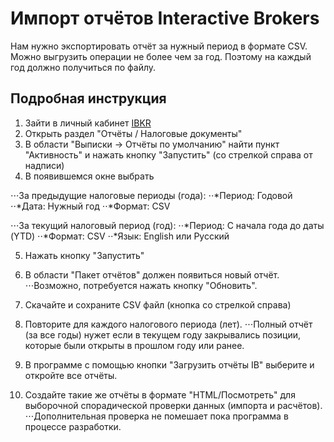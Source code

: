 # Импорт отчётов Interactive Brokers

Нам нужно экспортировать отчёт за нужный период в формате CSV.
Можно выгрузить операции не более чем за год. Поэтому на каждый год должно получиться по файлу.

## Подробная инструкция

1. Зайти в личный кабинет [IBKR](https://www.interactivebrokers.co.uk)
2. Открыть раздел "Отчёты / Налоговые документы"
3. В области "Выписки -> Отчёты по умолчанию" найти пункт "Активность" и нажать кнопку "Запустить" (со стрелкой справа от надписи)
4. В появившемся окне выбрать


⋅⋅⋅За предыдущие налоговые периоды (года):
⋅⋅*Период: Годовой
⋅⋅*Дата: Нужный год
⋅⋅*Формат: CSV


⋅⋅⋅За текущий налоговый период (год):
⋅⋅*Период: С начала года до даты (YTD)
⋅⋅*Формат: CSV
⋅⋅*Язык: English или Русский 

5. Нажать кнопку "Запустить"
6. В области "Пакет отчётов" должен появиться новый отчёт.
⋅⋅⋅Возможно, потребуется нажать кнопку "Обновить".
7. Скачайте и сохраните CSV файл (кнопка со стрелкой справа)

8. Повторите для каждого налогового периода (лет).
⋅⋅⋅Полный отчёт (за все годы) нужет если в текущем году закрывались позиции, которые были открыты в прошлом году или ранее.

9. В программе с помощью кнопки "Загрузить отчёты IB" выберите и откройте все отчёты.

10. Создайте такие же отчёты в формате "HTML/Посмотреть" для выборочной спорадической проверки данных (импорта и расчётов).
⋅⋅⋅Дополнительная проверка не помешает пока программа в процессе разработки.
